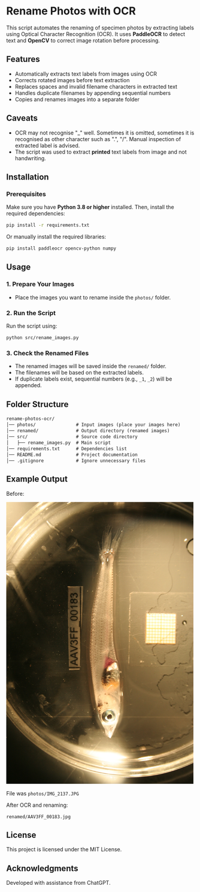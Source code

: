 # Rename Photos with OCR

This script automates the renaming of specimen photos by extracting labels using Optical Character Recognition (OCR). It uses **PaddleOCR** to detect text and **OpenCV** to correct image rotation before processing.

## Features

- Automatically extracts text labels from images using OCR
- Corrects rotated images before text extraction
- Replaces spaces and invalid filename characters in extracted text
- Handles duplicate filenames by appending sequential numbers
- Copies and renames images into a separate folder

## Caveats

- OCR may not recognise "_" well. Sometimes it is omitted, sometimes it is recognised as other character such as ".", "/". Manual inspection of extracted label is advised.
- The script was used to extract **printed** text labels from image and not handwriting.

## Installation

### Prerequisites
Make sure you have **Python 3.8 or higher** installed. Then, install the required dependencies:

```sh
pip install -r requirements.txt
```

Or manually install the required libraries:
```sh
pip install paddleocr opencv-python numpy
```

## Usage

### 1. Prepare Your Images
- Place the images you want to rename inside the `photos/` folder.

### 2. Run the Script
Run the script using:
```sh
python src/rename_images.py
```

### 3. Check the Renamed Files
- The renamed images will be saved inside the `renamed/` folder.
- The filenames will be based on the extracted labels.
- If duplicate labels exist, sequential numbers (e.g., `_1`, `_2`) will be appended.

## Folder Structure
```
rename-photos-ocr/
│── photos/               # Input images (place your images here)
│── renamed/              # Output directory (renamed images)
│── src/                  # Source code directory
│   ├── rename_images.py  # Main script
│── requirements.txt      # Dependencies list
│── README.md             # Project documentation
│── .gitignore            # Ignore unnecessary files
```

## Example Output

Before:

<img src="photos/IMG_2137.JPG" width="500">

File was `photos/IMG_2137.JPG`

After OCR and renaming:
```
renamed/AAV3FF_00183.jpg
```

## License
This project is licensed under the MIT License.

## Acknowledgments
Developed with assistance from ChatGPT.

